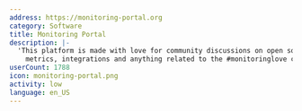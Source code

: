 ```yaml
---
address: https://monitoring-portal.org
category: Software
title: Monitoring Portal
description: |-
  'This platform is made with love for community discussions on open source monitoring,
    metrics, integrations and anything related to the #monitoringlove culture.'
userCount: 1788
icon: monitoring-portal.png
activity: low
language: en_US
---
```


